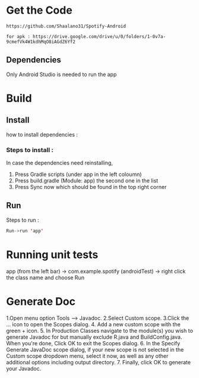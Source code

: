 
# Get the Code
```
https://github.com/Shaalano31/Spotify-Android

for apk : https://drive.google.com/drive/u/0/folders/1-0v7a-9cmefVk4W1kdhMqO8iAGdZ6Yf2
```
## Dependencies
Only Android Studio is needed to run the app

# Build

## Install
how to install dependencies :

### Steps to install :

In case the dependencies need reinstalling, 
1. Press Gradle scripts (under app in the left coloumn)
2. Press build.gradle (Module: app)  the second one in the list
3. Press Sync now which should be found in the top right corner 

## Run
Steps to run :

```java
Run->run 'app'
```
# Running unit tests

app (from the left bar) -> com.example.spotify (androidTest) -> right click the class name and choose Run


# Generate Doc 

1.Open menu option Tools --> Javadoc.
2.Select Custom scope.
3.Click the ... icon to open the Scopes dialog.
4. Add a new custom scope with the green + icon.
5. In Production Classes navigate to the module(s) you wish to generate Javadoc for but manually exclude R.java and BuildConfig.java. When you're done, Click OK to exit the Scopes dialog.
6. In the Specify Generate JavaDoc scope dialog, if your new scope is not selected in the Custom scope dropdown menu, select it now, as well as any other additional options including output directory.
7. Finally, click OK to generate your Javadoc.

